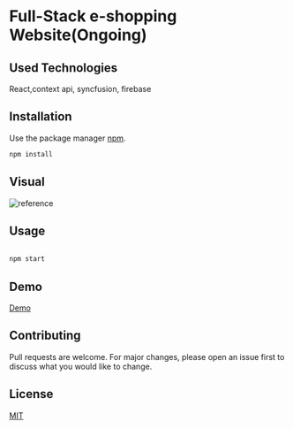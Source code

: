 # Full-Stack e-shopping Website(Ongoing)

## Used Technologies

React,context api, syncfusion, firebase

## Installation

Use the package manager [npm](https://www.npmjs.com).

```bash
npm install
```

## Visual

![reference](https://camo.githubusercontent.com/cda724c029d18a6d35b81f8f0dcb7acc5764a703d03fc8fef687d6d7dce46405/68747470733a2f2f692e6962622e636f2f573667333977332f696d6167652e706e67)

## Usage

```bash

npm start

```

## Demo

[Demo](https://e-comm-bd7df.web.app)

## Contributing

Pull requests are welcome. For major changes, please open an issue first
to discuss what you would like to change.

## License

[MIT](https://choosealicense.com/licenses/mit/)
